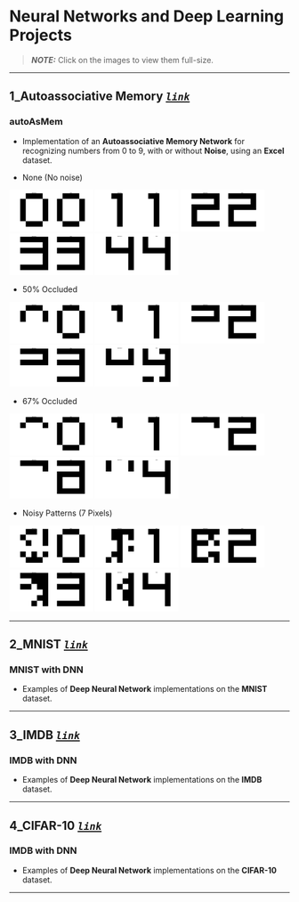 # Neural Networks and Deep Learning Projects

> **_NOTE:_** Click on the images to view them full-size.
---
## 1_Autoassociative Memory  *[`link`](/1_Autoassociative_Memory/ "1_Autoassociative_Memory")*

### autoAsMem
- Implementation of an **Autoassociative Memory Network** for recognizing numbers from 0 to 9, with or without **Noise**, using an **Excel** dataset.

- None (No noise)
	
[<img src="/1_Autoassociative_Memory/Output/pic_1_0.png" width="150"/>](/1_Autoassociative_Memory/Output/pic_1_0.png)
[<img src="/1_Autoassociative_Memory/Output/pic_1_1.png" width="150"/>](/1_Autoassociative_Memory/Output/pic_1_1.png)
[<img src="/1_Autoassociative_Memory/Output/pic_1_2.png" width="150"/>](/1_Autoassociative_Memory/Output/pic_1_2.png)
[<img src="/1_Autoassociative_Memory/Output/pic_1_3.png" width="150"/>](/1_Autoassociative_Memory/Output/pic_1_3.png)
[<img src="/1_Autoassociative_Memory/Output/pic_1_4.png" width="150"/>](/1_Autoassociative_Memory/Output/pic_1_4.png)
- 50% Occluded
	
[<img src="/1_Autoassociative_Memory/Output/pic_2_0.png" width="150"/>](/1_Autoassociative_Memory/Output/pic_2_0.png)
[<img src="/1_Autoassociative_Memory/Output/pic_2_1.png" width="150"/>](/1_Autoassociative_Memory/Output/pic_2_1.png)
[<img src="/1_Autoassociative_Memory/Output/pic_2_2.png" width="150"/>](/1_Autoassociative_Memory/Output/pic_2_2.png)
[<img src="/1_Autoassociative_Memory/Output/pic_2_3.png" width="150"/>](/1_Autoassociative_Memory/Output/pic_2_3.png)
[<img src="/1_Autoassociative_Memory/Output/pic_2_4.png" width="150"/>](/1_Autoassociative_Memory/Output/pic_2_4.png)
- 67% Occluded
	
[<img src="/1_Autoassociative_Memory/Output/pic_3_0.png" width="150"/>](/1_Autoassociative_Memory/Output/pic_3_0.png)
[<img src="/1_Autoassociative_Memory/Output/pic_3_1.png" width="150"/>](/1_Autoassociative_Memory/Output/pic_3_1.png)
[<img src="/1_Autoassociative_Memory/Output/pic_3_2.png" width="150"/>](/1_Autoassociative_Memory/Output/pic_3_2.png)
[<img src="/1_Autoassociative_Memory/Output/pic_3_3.png" width="150"/>](/1_Autoassociative_Memory/Output/pic_3_3.png)
[<img src="/1_Autoassociative_Memory/Output/pic_3_4.png" width="150"/>](/1_Autoassociative_Memory/Output/pic_3_4.png)
- Noisy Patterns (7 Pixels)
	
[<img src="/1_Autoassociative_Memory/Output/pic_4_0.png" width="150"/>](/1_Autoassociative_Memory/Output/pic_4_0.png)
[<img src="/1_Autoassociative_Memory/Output/pic_4_1.png" width="150"/>](/1_Autoassociative_Memory/Output/pic_4_1.png)
[<img src="/1_Autoassociative_Memory/Output/pic_4_2.png" width="150"/>](/1_Autoassociative_Memory/Output/pic_4_2.png)
[<img src="/1_Autoassociative_Memory/Output/pic_4_3.png" width="150"/>](/1_Autoassociative_Memory/Output/pic_4_3.png)
[<img src="/1_Autoassociative_Memory/Output/pic_4_4.png" width="150"/>](/1_Autoassociative_Memory/Output/pic_4_4.png)

---
## 2_MNIST  *[`link`](/2_MNIST/ "2_MNIST")*

### MNIST with DNN
- Examples of **Deep Neural Network** implementations on the **MNIST** dataset.

---
## 3_IMDB  *[`link`](/3_IMDB/ "3_IMDB")*

### IMDB with DNN
- Examples of **Deep Neural Network** implementations on the **IMDB** dataset.

---
## 4_CIFAR-10  *[`link`](/4_CIFAR-10/ "4_CIFAR-10")*

### IMDB with DNN
- Examples of **Deep Neural Network** implementations on the **CIFAR-10** dataset.

---